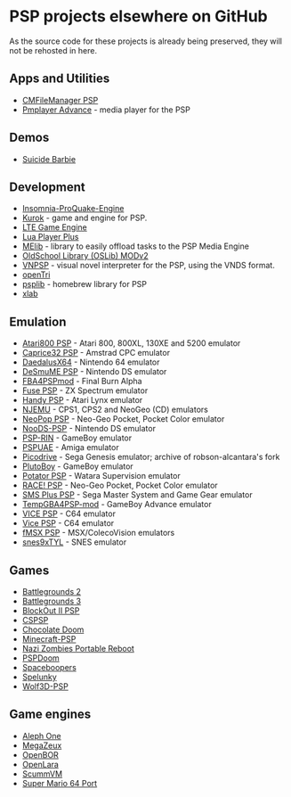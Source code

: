 # PSP projects elsewhere on GitHub

As the source code for these projects is already being preserved, they will not be rehosted in here.

## Apps and Utilities

- [CMFileManager PSP](https://github.com/joel16/CMFileManager-PSP)
- [Pmplayer Advance](https://github.com/ErikPshat/pmplayer-advance) - media player for the PSP

## Demos

- [Suicide Barbie](https://github.com/theblacklotus/suicide-barbie)

## Development

- [Insomnia-ProQuake-Engine](https://github.com/darkduke606/Insomnia-ProQuake-Engine)
- [Kurok](https://github.com/TheMrIron2/kurok) - game and engine for PSP. 
- [LTE Game Engine](https://github.com/luca1897/Lte-Game-Engine)
- [Lua Player Plus](https://github.com/Rinnegatamante/lua-player-plus)
- [MElib](https://github.com/IridescentRose/MElib) - library to easily offload tasks to the PSP Media Engine
- [OldSchool Library (OSLib) MODv2](https://github.com/dogo/oslibmodv2)
- [VNPSP](https://github.com/liclac/VNPSP) - visual novel interpreter for the PSP, using the VNDS format. 
- [openTri](https://github.com/albe/openTri)
- [psplib](https://github.com/0xe1f/psplib) - homebrew library for PSP
- [xlab](https://github.com/xfacter/xlab)

## Emulation

- [Atari800 PSP](https://github.com/8bitpsp/atari800) - Atari 800, 800XL, 130XE and 5200 emulator
- [Caprice32 PSP](https://github.com/8bitpsp/caprice32) - Amstrad CPC emulator
- [DaedalusX64](https://github.com/DaedalusX64/daedalus) - Nintendo 64 emulator
- [DeSmuME PSP](https://github.com/themriron2/desmume-psp) - Nintendo DS emulator
- [FBA4PSPmod](https://github.com/rereprep/FBA4PSPmod) - Final Burn Alpha
- [Fuse PSP](https://github.com/8bitpsp/fuse) - ZX Spectrum emulator
- [Handy PSP](https://github.com/8bitpsp/handy) - Atari Lynx emulator
- [NJEMU](https://github.com/phoe-nix/NJEMU) - CPS1, CPS2 and NeoGeo (CD) emulators
- [NeoPop PSP](https://github.com/8bitpsp/neopop) - Neo-Geo Pocket, Pocket Color emulator
- [NooDS-PSP](https://github.com/Xiro28/NooDS-PSP) - Nintendo DS emulator
- [PSP-RIN](https://github.com/mbarczak/psp_rin) - GameBoy emulator
- [PSPUAE](https://github.com/HoraceAndTheSpider/PSPUAE) - Amiga emulator
- [Picodrive](https://github.com/pumpkinlink/picodrive) - Sega Genesis emulator; archive of robson-alcantara's fork
- [PlutoBoy](https://github.com/RossMeikleham/PlutoBoy) - GameBoy emulator
- [Potator PSP](https://github.com/infval/potator-psp-akop) - Watara Supervision emulator
- [RACE! PSP](https://github.com/8bitpsp/race) - Neo-Geo Pocket, Pocket Color emulator
- [SMS Plus PSP](https://github.com/8bitpsp/smsplus) - Sega Master System and Game Gear emulator
- [TempGBA4PSP-mod](https://github.com/phoe-nix/TempGBA4PSP-mod) - GameBoy Advance emulator
- [VICE PSP](https://github.com/8bitpsp/vice) - C64 emulator
- [Vice PSP](https://github.com/rsn8887/pspvice) - C64 emulator
- [fMSX PSP](https://github.com/8bitpsp/fms) - MSX/ColecoVision emulators
- [snes9xTYL](https://github.com/esmjanus/snes9xTYL) - SNES emulator

## Games

- [Battlegrounds 2](https://github.com/xfacter/battlegrounds2)
- [Battlegrounds 3](https://github.com/xfacter/battlegrounds2)
- [BlockOut II PSP](https://github.com/bomblik/BlockOut_II_PSP)
- [CSPSP](https://github.com/st1x51/CSPSP_ADQ)
- [Chocolate Doom](https://github.com/mwpenny/chocolate-doom-psp)
- [Minecraft-PSP](https://github.com/Woolio/Minecraft-PSP)
- [Nazi Zombies Portable Reboot](https://github.com/thyjukki/nzp-reboot/)
- [PSPDoom](https://github.com/z2442/PSPDoom)
- [Spaceboopers](https://github.com/nikp123/spaceboopers)
- [Spelunky](https://github.com/dbeef/spelunky-psp)
- [Wolf3D-PSP](https://github.com/BenMcLean/Wolf3D-PSP)

## Game engines

- [Aleph One](https://github.com/Aleph-One-Marathon/alephone-psp)
- [MegaZeux](https://github.com/AliceLR/megazeux/)
- [OpenBOR](https://github.com/DCurrent/openbor)
- [OpenLara](https://github.com/XProger/OpenLara/releases/tag/20180524)
- [ScummVM](https://github.com/rsn8887/scummvm/releases/tag/2.1.0git-rsn8887.30)
- [Super Mario 64 Port](https://github.com/z2442/sm64-port)
